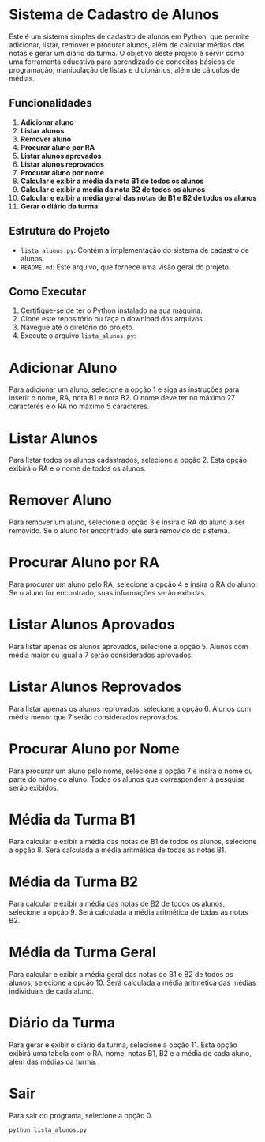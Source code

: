 # Sistema de Cadastro de Alunos

Este é um sistema simples de cadastro de alunos em Python, que permite adicionar, listar, remover e procurar alunos, além de calcular médias das notas e gerar um diário da turma. O objetivo deste projeto é servir como uma ferramenta educativa para aprendizado de conceitos básicos de programação, manipulação de listas e dicionários, além de cálculos de médias.

## Funcionalidades

1. **Adicionar aluno**
2. **Listar alunos**
3. **Remover aluno**
4. **Procurar aluno por RA**
5. **Listar alunos aprovados**
6. **Listar alunos reprovados**
7. **Procurar aluno por nome**
8. **Calcular e exibir a média da nota B1 de todos os alunos**
9. **Calcular e exibir a média da nota B2 de todos os alunos**
10. **Calcular e exibir a média geral das notas de B1 e B2 de todos os alunos**
11. **Gerar o diário da turma**

## Estrutura do Projeto

- `lista_alunos.py`: Contém a implementação do sistema de cadastro de alunos.
- `README.md`: Este arquivo, que fornece uma visão geral do projeto.

## Como Executar

1. Certifique-se de ter o Python instalado na sua máquina.
2. Clone este repositório ou faça o download dos arquivos.
3. Navegue até o diretório do projeto.
4. Execute o arquivo `lista_alunos.py`:

# Adicionar Aluno
Para adicionar um aluno, selecione a opção 1 e siga as instruções para inserir o nome, RA, nota B1 e nota B2. O nome deve ter no máximo 27 caracteres e o RA no máximo 5 caracteres.

# Listar Alunos
Para listar todos os alunos cadastrados, selecione a opção 2. Esta opção exibirá o RA e o nome de todos os alunos.

# Remover Aluno
Para remover um aluno, selecione a opção 3 e insira o RA do aluno a ser removido. Se o aluno for encontrado, ele será removido do sistema.

# Procurar Aluno por RA
Para procurar um aluno pelo RA, selecione a opção 4 e insira o RA do aluno. Se o aluno for encontrado, suas informações serão exibidas.

# Listar Alunos Aprovados
Para listar apenas os alunos aprovados, selecione a opção 5. Alunos com média maior ou igual a 7 serão considerados aprovados.

# Listar Alunos Reprovados
Para listar apenas os alunos reprovados, selecione a opção 6. Alunos com média menor que 7 serão considerados reprovados.

# Procurar Aluno por Nome
Para procurar um aluno pelo nome, selecione a opção 7 e insira o nome ou parte do nome do aluno. Todos os alunos que correspondem à pesquisa serão exibidos.

# Média da Turma B1
Para calcular e exibir a média das notas de B1 de todos os alunos, selecione a opção 8. Será calculada a média aritmética de todas as notas B1.

# Média da Turma B2
Para calcular e exibir a média das notas de B2 de todos os alunos, selecione a opção 9. Será calculada a média aritmética de todas as notas B2.

# Média da Turma Geral
Para calcular e exibir a média geral das notas de B1 e B2 de todos os alunos, selecione a opção 10. Será calculada a média aritmética das médias individuais de cada aluno.

# Diário da Turma
Para gerar e exibir o diário da turma, selecione a opção 11. Esta opção exibirá uma tabela com o RA, nome, notas B1, B2 e a média de cada aluno, além das médias da turma.

# Sair
Para sair do programa, selecione a opção 0.

```sh
python lista_alunos.py
